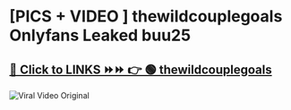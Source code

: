 
 # [PICS + VIDEO ] thewildcouplegoals Onlyfans Leaked buu25

## <h2><a href="https://clipsfans.com/thewildcouplegoals&ref=git">🔗 Click to LINKS ⏩⏩ 👉 🟢 thewildcouplegoals </a></h2>

<a href="https://clipsfans.com/thewildcouplegoals&ref=git" rel="nofollow" data-target="animated-image.originalLink"><img src="https://i.ibb.co.com/xMMVF88/686577567.gif" alt="Viral Video Original" style="max-width: 100%; display: inline-block;" data-target="animated-image.originalImage"></a>

